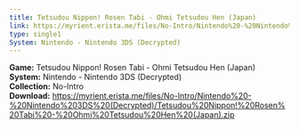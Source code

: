 ```yaml
---
title: Tetsudou Nippon! Rosen Tabi - Ohmi Tetsudou Hen (Japan)
link: https://myrient.erista.me/files/No-Intro/Nintendo%20-%20Nintendo%203DS%20(Decrypted)/Tetsudou%20Nippon!%20Rosen%20Tabi%20-%20Ohmi%20Tetsudou%20Hen%20(Japan).zip
type: single1
System: Nintendo - Nintendo 3DS (Decrypted)
---
```

<b>Game:</b> Tetsudou Nippon! Rosen Tabi - Ohmi Tetsudou Hen (Japan)<br>
<b>System:</b> Nintendo - Nintendo 3DS (Decrypted)<br>
<b>Collection:</b> No-Intro<br>
<b>Download:</b> https://myrient.erista.me/files/No-Intro/Nintendo%20-%20Nintendo%203DS%20(Decrypted)/Tetsudou%20Nippon!%20Rosen%20Tabi%20-%20Ohmi%20Tetsudou%20Hen%20(Japan).zip
